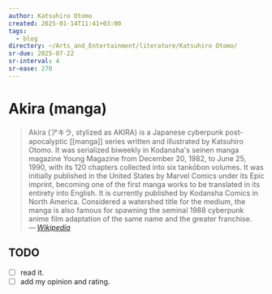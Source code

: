 ```yaml
---
author: Katsuhiro Otomo
created: 2025-01-14T11:41+03:00
tags:
  - blog
directory: ~/Arts_and_Entertainment/literature/Katsuhiro Otomo/
sr-due: 2025-07-22
sr-interval: 4
sr-ease: 270
---
```


# Akira (manga)

> Akira (アキラ, stylized as AKIRA) is a Japanese cyberpunk post-apocalyptic
> [[manga]] series written and illustrated by Katsuhiro Otomo. It was serialized
> biweekly in Kodansha's seinen manga magazine Young Magazine from December 20,
> 1982, to June 25, 1990, with its 120 chapters collected into six tankōbon
> volumes. It was initially published in the United States by Marvel Comics
> under its Epic imprint, becoming one of the first manga works to be translated
> in its entirety into English. It is currently published by Kodansha Comics in
> North America. Considered a watershed title for the medium, the manga is also
> famous for spawning the seminal 1988 cyberpunk anime film adaptation of the
> same name and the greater franchise.\
> — <cite>[Wikipedia](https://en.wikipedia.org/wiki/Akira_\(manga\))</cite>

## TODO

- [ ] read it.
- [ ] add my opinion and rating.
